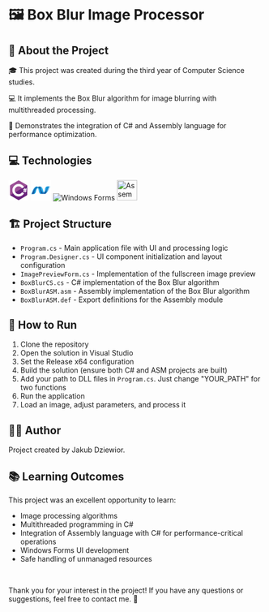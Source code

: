 <h1>🖼️ Box Blur Image Processor</h1>
<h2>📝 About the Project</h2>
<p>🎓 This project was created during the third year of Computer Science studies.</p>
<p>💻 It implements the Box Blur algorithm for image blurring with multithreaded processing.</p>
<p>🚀 Demonstrates the integration of C# and Assembly language for performance optimization.</p>
<h2>💻 Technologies</h2>
<p> <img src="https://raw.githubusercontent.com/devicons/devicon/master/icons/csharp/csharp-original.svg" alt="C#"
        width="40" height="40" title="C#" /> <img
        src="https://raw.githubusercontent.com/devicons/devicon/master/icons/dot-net/dot-net-original.svg" alt=".NET"
        width="40" height="40" title=".NET" /> <img
        src="https://cdn.jsdelivr.net/gh/devicons/devicon/icons/windows8/windows8-original.svg" alt="Windows Forms"
        width="40" height="40" title="Windows Forms" /> <img
        src="https://user-images.githubusercontent.com/103866722/177873824-ac727cae-29d5-406d-87de-93bb2bf21f02.png"
        width="40" height="40" title="Assembly" /> </p>
<h2>🏗 Project Structure</h2>
<ul>
    <li><code>Program.cs</code> - Main application file with UI and processing logic</li>
    <li><code>Program.Designer.cs</code> - UI component initialization and layout configuration</li>
    <li><code>ImagePreviewForm.cs</code> - Implementation of the fullscreen image preview</li>
    <li><code>BoxBlurCS.cs</code> - C# implementation of the Box Blur algorithm</li>
    <li><code>BoxBlurASM.asm</code> - Assembly implementation of the Box Blur algorithm</li>
    <li><code>BoxBlurASM.def</code> - Export definitions for the Assembly module</li>
</ul>
<h2>🚀 How to Run</h2>
<ol>
    <li>Clone the repository</li>
    <li>Open the solution in Visual Studio</li>
    <li>Set the Release x64 configuration</li>    
    <li>Build the solution (ensure both C# and ASM projects are built)</li>
    <li>Add your path to DLL files in <code>Program.cs</code>. Just change "YOUR_PATH" for two functions</li>
    <li>Run the application</li>
    <li>Load an image, adjust parameters, and process it</li>
</ol>
<h2>👨‍💻 Author</h2>
<p>Project created by Jakub Dziewior.</p>
<h2>📚 Learning Outcomes</h2>
<p>This project was an excellent opportunity to learn:</p>
<ul>
    <li>Image processing algorithms</li>
    <li>Multithreaded programming in C#</li>
    <li>Integration of Assembly language with C# for performance-critical operations</li>
    <li>Windows Forms UI development</li>
    <li>Safe handling of unmanaged resources</li>
</ul> <br />
<p>Thank you for your interest in the project! If you have any questions or suggestions, feel free to contact me. 🚀</p>
